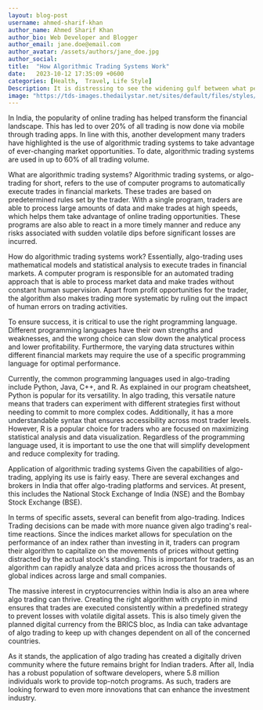 ```yaml
---
layout: blog-post
username: ahmed-sharif-khan
author_name: Ahmed Sharif Khan
author_bio: Web Developer and Blogger
author_email: jane.doe@email.com
author_avatar: /assets/authors/jane_doe.jpg
author_social:
title:  "How Algorithmic Trading Systems Work"
date:   2023-10-12 17:35:09 +0600
categories: [Health,  Travel, Life Style]
Description: It is distressing to see the widening gulf between what people expect from parliament and what our parliamentarians actually deliver.
image: "https://tds-images.thedailystar.net/sites/default/files/styles/big_202/public/images/2023/10/11/dalle_2023-10-11_19.24.36_-_illustration_of_a_bangladeshi_man_on_a_riverbank_gazing_at_the_sunset_with_holographic_screens_floating_around_him_showcasing_his_passive_income_ea.png"
---
```


In India, the popularity of online trading has helped transform the financial landscape. This has led to over 20% of all trading is now done via mobile through trading apps. In line with this, another development many traders have highlighted is the use of algorithmic trading systems to take advantage of ever-changing market opportunities. To date, algorithmic trading systems are used in up to 60% of all trading volume.


What are algorithmic trading systems?
Algorithmic trading systems, or algo-trading for short, refers to the use of computer programs to automatically execute trades in financial markets. These trades are based on predetermined rules set by the trader. With a single program, traders are able to process large amounts of data and make trades at high speeds, which helps them take advantage of online trading opportunities. These programs are also able to react in a more timely manner and reduce any risks associated with sudden volatile dips before significant losses are incurred.

How do algorithmic trading systems work?
Essentially, algo-trading uses mathematical models and statistical analysis to execute trades in financial markets. A computer program is responsible for an automated trading approach that is able to process market data and make trades without constant human supervision. Apart from profit opportunities for the trader, the algorithm also makes trading more systematic by ruling out the impact of human errors on trading activities.

To ensure success, it is critical to use the right programming language. Different programming languages have their own strengths and weaknesses, and the wrong choice can slow down the analytical process and lower profitability. Furthermore, the varying data structures within different financial markets may require the use of a specific programming language for optimal performance.


Currently, the common programming languages used in algo-trading include Python, Java, C++, and R. As explained in our program cheatsheet, Python is popular for its versatility. In algo trading, this versatile nature means that traders can experiment with different strategies first without needing to commit to more complex codes. Additionally, it has a more understandable syntax that ensures accessibility across most trader levels. However, R is a popular choice for traders who are focused on maximizing statistical analysis and data visualization. Regardless of the programming language used, it is important to use the one that will simplify development and reduce complexity for trading.

Application of algorithmic trading systems
Given the capabilities of algo-trading, applying its use is fairly easy. There are several exchanges and brokers in India that offer algo-trading platforms and services. At present, this includes the National Stock Exchange of India (NSE) and the Bombay Stock Exchange (BSE).


In terms of specific assets, several can benefit from algo-trading. Indices Trading decisions can be made with more nuance given algo trading's real-time reactions. Since the indices market allows for speculation on the performance of an index rather than investing in it, traders can program their algorithm to capitalize on the movements of prices without getting distracted by the actual stock's standing. This is important for traders, as an algorithm can rapidly analyze data and prices across the thousands of global indices across large and small companies.


The massive interest in cryptocurrencies within India is also an area where algo trading can thrive. Creating the right algorithm with crypto in mind ensures that trades are executed consistently within a predefined strategy to prevent losses with volatile digital assets. This is also timely given the planned digital currency from the BRICS bloc, as India can take advantage of algo trading to keep up with changes dependent on all of the concerned countries.


As it stands, the application of algo trading has created a digitally driven community where the future remains bright for Indian traders. After all, India has a robust population of software developers, where 5.8 million individuals work to provide top-notch programs. As such, traders are looking forward to even more innovations that can enhance the investment industry.
